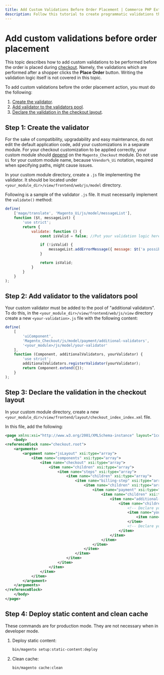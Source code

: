 ```yaml
---
title: Add Custom Validations Before Order Placement | Commerce PHP Extensions
description: Follow this tutorial to create programmatic validations that check orders before they are placed in the Adobe Commerce and Magento Open Source checkout experience.
---
```


# Add custom validations before order placement

This topic describes how to add custom validations to be performed before the order is placed during [checkout](https://glossary.magento.com/checkout). Namely, the validations which are performed after a shopper clicks the **Place Order** button. Writing the validation logic itself is not covered in this topic.

To add custom validations before the order placement action, you must do the following:

1. [Create the validator](#step-1-create-the-validator).
1. [Add validator to the validators pool](#step-2-add-validator-to-the-validators-pool).
1. [Declare the validation in the checkout layout](#step-3-declare-the-validation-in-the-checkout-layout).

## Step 1: Create the validator

For the sake of compatibility, upgradability and easy maintenance, do not edit the default application code, add your customizations in a separate module. For your checkout customization to be applied correctly, your custom module should [depend](../../development/build/composer-integration.md) on the `Magento_Checkout` module. Do not use `Ui` for your custom module name, because `%Vendor%_Ui` notation, required when specifying paths, might cause issues.

In your custom module directory, create a `.js` file implementing the validator. It should be located under `<your_module_dir>/view/frontend/web/js/model` directory.

Following is a sample of the validator `.js` file. It must necessarily implement the `validate()` method:

```js
define(
    ['mage/translate', 'Magento_Ui/js/model/messageList'],
    function ($t, messageList) {
        'use strict';
        return {
            validate: function () {
                const isValid = false; //Put your validation logic here

                if (!isValid) {
                    messageList.addErrorMessage({ message: $t('a possible failure message ...  ') });
                }

                return isValid;
            }
        }
    }
);
```

## Step 2: Add validator to the validators pool

Your custom validator must be added to the pool of "additional validators". To do this, in the `<your_module_dir>/view/frontend/web/js/view` directory create a new `<your-validation>.js` file with the following content:

```js
define(
    [
        'uiComponent',
        'Magento_Checkout/js/model/payment/additional-validators',
        '<your_module>/js/model/your-validator'
    ],
    function (Component, additionalValidators, yourValidator) {
        'use strict';
        additionalValidators.registerValidator(yourValidator);
        return Component.extend({});
    }
);
```

## Step 3: Declare the validation in the checkout layout

In your custom module directory, create a new `<your_module_dir>/view/frontend/layout/checkout_index_index.xml` file.

In this file, add the following:

```xml
<page xmlns:xsi="http://www.w3.org/2001/XMLSchema-instance" layout="1column" xsi:noNamespaceSchemaLocation="urn:magento:framework:View/Layout/etc/page_configuration.xsd">
    <body>
<referenceBlock name="checkout.root">
    <arguments>
        <argument name="jsLayout" xsi:type="array">
            <item name="components" xsi:type="array">
                <item name="checkout" xsi:type="array">
                    <item name="children" xsi:type="array">
                        <item name="steps" xsi:type="array">
                            <item name="children" xsi:type="array">
                                <item name="billing-step" xsi:type="array">
                                    <item name="children" xsi:type="array">
                                        <item name="payment" xsi:type="array">
                                            <item name="children" xsi:type="array">
                                                <item name="additional-payment-validators" xsi:type="array">
                                                    <item name="children" xsi:type="array">
                                                        <!-- Declare your validation. START -->
                                                        <item name="your-validator" xsi:type="array">
                                                            <item name="component" xsi:type="string">%your_module_dir%/js/view/%your-validation%</item>
                                                        </item>
                                                        <!-- Declare your validation. END -->
                                                    </item>
                                                </item>
                                            </item>
                                        </item>
                                    </item>
                                </item>
                            </item>
                        </item>
                    </item>
                </item>
            </item>
        </argument>
    </arguments>
</referenceBlock>
    </body>
</page>
```

## Step 4: Deploy static content and clean cache

<InlineAlert variant="info" slots="text"/>

These commands are for production mode. They are not necessary when in developer mode.

1. Deploy static content:

   ```bash
   bin/magento setup:static-content:deploy
   ```

1. Clean cache:

   ```bash
   bin/magento cache:clean
   ```
